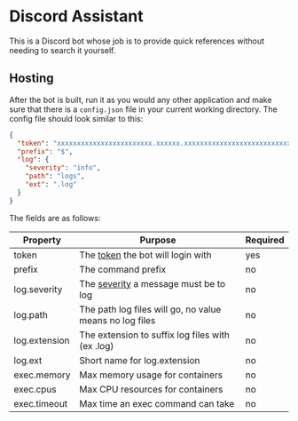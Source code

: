 # Discord Assistant
This is a Discord bot whose job is to provide quick references
without needing to search it yourself.

## Hosting
After the bot is built, run it as you would any other application and make sure that there is a `config.json` file
in your current working directory. The config file should look similar to this:
```json
{
  "token": "xxxxxxxxxxxxxxxxxxxxxxxx.xxxxxx.xxxxxxxxxxxxxxxxxxxxxxxxxxx",
  "prefix": "$",
  "log": {
    "severity": "info",
    "path": "logs",
    "ext": ".log"
  }
}
```
The fields are as follows:

Property | Purpose | Required
-------- | ------- | --------
token | The [token](https://discordapp.com/developers/docs/topics/oauth2#bots) the bot will login with | yes
prefix | The command prefix | no
log.severity | The [severity](https://discord.foxbot.me/stable/api/Discord.LogSeverity.html) a message must be to log | no
log.path | The path log files will go, no value means no log files | no
log.extension | The extension to suffix log files with (ex .log) | no
log.ext | Short name for log.extension | no
exec.memory | Max memory usage for containers | no
exec.cpus | Max CPU resources for containers | no
exec.timeout | Max time an exec command can take | no
